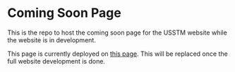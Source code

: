# Coming Soon Page
This is the repo to host the coming soon page for the USSTM website while the website is in development.

This page is currently deployed on <a href="https://usstm.ca" target="_blank">this page</a>. This will be replaced once the full website development is done.
